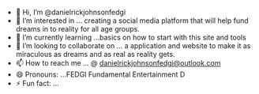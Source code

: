 - 👋 Hi, I’m @danielrickjohnsonfedgi
- 👀 I’m interested in ... creating a social media platform that will help fund dreams in to reality for all age groups.
- 🌱 I’m currently learning ...basics on how to start with this site and tools
- 💞️ I’m looking to collaborate on ... a application and website to make it as miraculous as dreams and as real as reality gets.
- 📫 How to reach me ... @ danielrickjohnsonfedgi@outlook.com
- 😄 Pronouns: ...FEDGI Fundamental Entertainment D
- ⚡ Fun fact: ...

<!---
danielrickjohnsonfedgi/danielrickjohnsonfedgi is a ✨ special ✨ repository because its `README.md` (this file) appears on your GitHub profile.
You can click the Preview link to take a look at your changes.
--->
